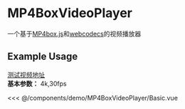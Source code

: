 <script setup>
import Basic from './demo/MP4BoxVideoPlayer/Basic.vue'
</script>

# MP4BoxVideoPlayer

一个基于[MP4box.js](https://github.com/gpac/mp4box.js)和[webcodecs](https://www.w3.org/TR/webcodecs/)的视频播放器

## Example Usage

[测试视频地址](https://files.yakies.cn/static/4k-sample.mp4)  
**基本参数：** 4k,30fps

<DemoContainer>
  <Basic/>
</DemoContainer>

<<< @/components/demo/MP4BoxVideoPlayer/Basic.vue
